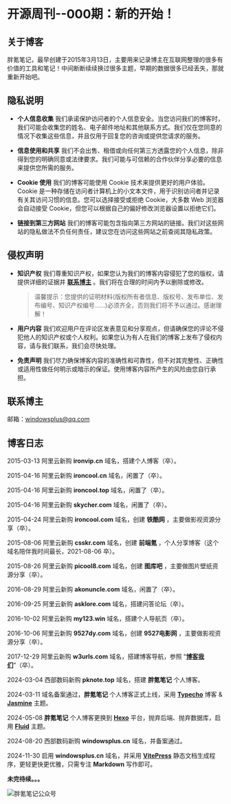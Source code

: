 # 开源周刊--000期：新的开始！

## 关于博客

胖氪笔记，最早创建于2015年3月13日，主要用来记录博主在互联网整理的很多有价值的工具和笔记！中间断断续续换过很多主题，早期的数据很多已经丢失，那就重新开始吧。



## 隐私说明

- **个人信息收集**
  我们承诺保护访问者的个人信息安全。当您访问我们的博客时，我们可能会收集您的姓名、电子邮件地址和其他联系方式。我们仅在您同意的情况下收集这些信息，并且仅用于回复您的咨询或提供您请求的服务。

  

- **信息使用和共享**
  我们不会出售、租借或向任何第三方透露您的个人信息，除非得到您的明确同意或法律要求。我们可能与可信赖的合作伙伴分享必要的信息来提供您所需的服务。

  

- **Cookie 使用**
  我们的博客可能使用 Cookie 技术来提供更好的用户体验。Cookie 是一种存储在访问者计算机上的小文本文件，用于识别访问者并记录有关其访问习惯的信息。您可以选择接受或拒绝 Cookie，大多数 Web 浏览器会自动接受 Cookie，但您可以根据自己的偏好修改浏览器设置以拒绝它们。

  

- **链接到第三方网站**
  我们的博客可能包含指向第三方网站的链接。我们对这些网站的隐私做法不负任何责任，建议您在访问这些网站之前查阅其隐私政策。

  

## 侵权声明

- **知识产权**
  我们尊重知识产权，如果您认为我们的博客内容侵犯了您的版权，请提供详细的证据并 [**联系博主**](/weekly/2024/000#联系博主) 。我们将在合理的时间内予以删除或修改。

  > 温馨提示：您提供的证明材料(版权所有者信息、版权号、发布单位、发布编号、知识产权编号……)必须齐全，否则我们将不予以通过。感谢理解！

  

- **用户内容**
  我们欢迎用户在评论区发表意见和分享观点，但请确保您的评论不侵犯他人的知识产权或个人权利。如果您认为有人在我们的博客上发布了侵权内容，请与我们联系，我们会尽快处理。

  

- **免责声明**
  我们尽力确保博客内容的准确性和可靠性，但不对其完整性、正确性或适用性做任何明示或暗示的保证。使用博客内容所产生的风险由您自行承担。



## 联系博主

邮箱：windowsplus@qq.com



## 博客日志

2015-03-13 阿里云新购 **ironvip.cn** 域名，搭建个人博客（卒）。

2015-04-16 阿里云新购 **ironcool.cn** 域名，闲置了（卒）。

2015-04-16 阿里云新购 **ironcool.top** 域名，闲置了（卒）。

2015-04-16 阿里云新购 **skycher.com** 域名，闲置了（卒）。

2015-04-24 阿里云新购 **ironcool.com** 域名，创建 **铁酷网** ，主要做影视资源分享（卒）。

2015-08-06 阿里云新购 **csskr.com** 域名，创建 **前端氪** ，个人分享博客（这个域名陪伴我时间最长，2021-08-06 卒）。

2015-08-26 阿里云新购 **picool8.com** 域名，创建 **图库吧** ，主要做图片壁纸资源分享（卒）。

2016-08-29 阿里云新购 **akonuncle.com** 域名，闲置了（卒）。

2016-09-25 阿里云新购 **asklore.com** 域名，搭建问答论坛（卒）。

2016-10-02 阿里云新购 **my123.win** 域名，搭建个人导航页（卒）。

2016-10-06 阿里云新购 **9527dy.com** 域名，创建 **9527电影网** ，主要做影视资源分享（卒）。

2017-12-29 阿里云新购 **w3urls.com** 域名，搭建博客导航，参照 “[**博客我们**](https://blogwe.com/)”（卒）。

2024-03-04 西部数码新购 **pknote.top** 域名，搭建 **胖氪笔记** 个人博客。

2024-03-11 域名备案通过，**胖氪笔记** 个人博客正式上线，采用 [**Typecho**](/tools/website#typecho) 博客 & [**Jasmine**](https://github.com/liaocp666/Jasmine) 主题。

2024-05-08 **胖氪笔记** 个人博客更换到 [**Hexo**](/tools/website#hexo) 平台，抛弃后端、抛弃数据库，启用 [**Fluid**](https://github.com/fluid-dev/hexo-theme-fluid) 主题。

2024-08-20 西部数码新购 **windowsplus.cn** 域名，并备案通过。

2024-11-30 启用  **windowsplus.cn** 域名，并采用 [**VitePress**](/tools/code#vitepress) 静态文档生成程序，更轻更快更优雅，只需专注 **Markdown** 写作即可。

**未完待续。。。**

![胖氪笔记公众号](https://img.pknote.top/blog/202404121423456.png)